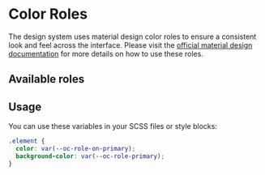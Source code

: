 # Color Roles

The design system uses material design color roles to ensure a consistent look and feel across the interface. Please visit the [official material design documentation](https://m3.material.io/) for more details on how to use these roles.

## Available roles

<script setup lang="ts">
import { computed } from 'vue'
import designTokens from '../../src/assets/tokens/ods.json'

const tokens = computed(() => {
	return Object.values(designTokens).filter((token) => token.name.startsWith('oc-role-'))
})

const fields = [
   {
    name: 'color',
    title: 'Color',
    type: 'slot'
  },
  {
    name: 'name',
    title: 'Name',
    type: 'slot'
  },
  {
    name: 'value',
    title: 'Value',
    type: 'slot'
  },
]
</script>

<oc-table :fields="fields" :data="tokens">
  <template #color="{ item }">
    <div :style="{ backgroundColor: item.value, width: '150px', height: '50px' }" />
  </template>
  <template #name="{ item }">
    {{ item.name }}
  </template>
  <template #value="{ item }">
    {{ item.value }}
  </template>
</oc-table>

<style lang="scss">
.oc-tbody-tr {
  background-color: var(--oc-role-surface) !important;
}
</style>

## Usage

You can use these variables in your SCSS files or style blocks:

```scss
.element {
  color: var(--oc-role-on-primary);
  background-color: var(--oc-role-primary);
}
```
